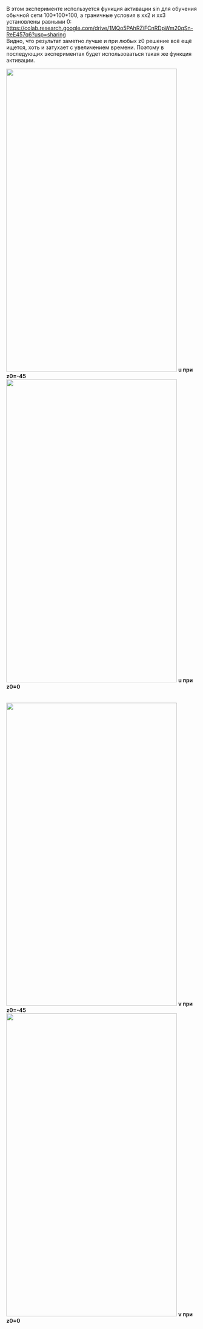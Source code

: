 В этом эксперименте используется функция активации sin для обучения обычной сети 100\*100\*100, а граничные условия в xx2 и xx3 установлены равными 0: https://colab.research.google.com/drive/1MQo5PAhRZiFCnRDpWm20qSn-ReE457q6?usp=sharing  
Видно, что результат заметно лучше и при любых z0 решение всё ещё ищется, хоть и затухает с увеличением времени. Поэтому в последующих экспериментах будет использоваться такая же функция активации.

<img src="https://github.com/mikhakuv/PINNs/blob/main/exp3_results_u_0.PNG" width="450" height="800"> <b>u при z0=-45</b>
<img src="https://github.com/mikhakuv/PINNs/blob/main/exp3_results_u_1.PNG" width="450" height="800"> <b>u при z0=0</b>
\
\
\
<img src="https://github.com/mikhakuv/PINNs/blob/main/exp3_results_v_0.PNG" width="450" height="800"> <b>v при z0=-45</b>
<img src="https://github.com/mikhakuv/PINNs/blob/main/exp3_results_v_1.PNG" width="450" height="800"> <b>v при z0=0</b>
